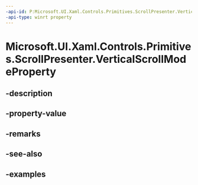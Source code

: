 ```yaml
---
-api-id: P:Microsoft.UI.Xaml.Controls.Primitives.ScrollPresenter.VerticalScrollModeProperty
-api-type: winrt property
---
```


# Microsoft.UI.Xaml.Controls.Primitives.ScrollPresenter.VerticalScrollModeProperty

<!--
public static Windows.UI.Xaml.DependencyProperty VerticalScrollModeProperty { get; }
-->


## -description

## -property-value

## -remarks

## -see-also

## -examples


